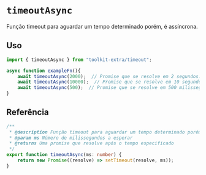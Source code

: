 # `timeoutAsync`

Função timeout para aguardar um tempo determinado porém, é assíncrona.

## Uso

```ts
import { timeoutAsync } from "toolkit-extra/timeout";

async function exampleFn(){
    await timeoutAsync(2000);  // Promise que se resolve em 2 segundos.
    await timeoutAsync(10000);  // Promise que se resolve em 10 segundos.
    await timeoutAsync(500);  // Promise que se resolve em 500 milissegundos.
} 
```

## Referência

```ts
/**
 * @description Função timeout para aguardar um tempo determinado porém, é assíncrona.
 * @param ms Número de milissegundos a esperar
 * @returns Uma promise que resolve após o tempo especificado
 */
export function timeoutAsync(ms: number) {
    return new Promise((resolve) => setTimeout(resolve, ms));
}
```
